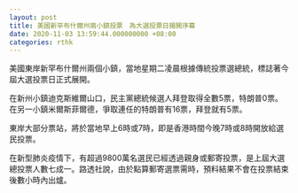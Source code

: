 ```yaml
---
layout: post
title: 美國新罕布什爾州兩小鎮投票　為大選投票日揭開序幕
date: 2020-11-03 13:59:44.000000000 +08:00
categories: rthk
---
```


美國東岸新罕布什爾州兩個小鎮，當地星期二凌晨根據傳統投票選總統，標誌著今屆大選投票日正式展開。

在新州小鎮迪克斯維爾山口，民主黨總統候選人拜登取得全數5票，特朗普0票。在另一小鎮米爾斯菲爾德，爭取連任的特朗普有16票，拜登就有5票。

東岸大部分票站，將於當地早上6時或7時，即是香港時間今晚7時或8時開放給選民投票。

在新型肺炎疫情下，有超過9800萬名選民已經透過親身或郵寄投票，是上屆大選總投票人數七成一。路透社說，由於點算郵寄選票需時，預料結果不會在投票結束後數小時內出爐。
